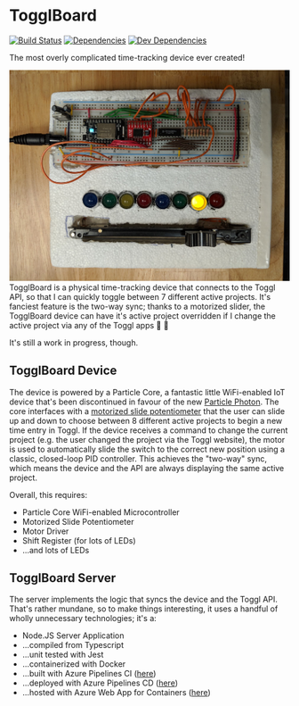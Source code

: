 # TogglBoard
[![Build Status](https://dev.azure.com/nevilles/toggl-board/_apis/build/status/NevilleS.toggl-board)](https://dev.azure.com/nevilles/toggl-board/_build/latest?definitionId=1)
[![Dependencies](https://david-dm.org/NevilleS/toggl-board.svg?path=server)](https://david-dm.org/NevilleS/toggl-board?path=server)
[![Dev Dependencies](https://david-dm.org/NevilleS/toggl-board/dev-status.svg?path=server)](https://david-dm.org/NevilleS/toggl-board?path=server&type=dev)

The most overly complicated time-tracking device ever created!

![Device](./device/img/toggl-board-1.jpg)
TogglBoard is a physical time-tracking device that connects to the Toggl API, so that I can quickly toggle between 7 different active projects. It's fanciest feature is the two-way sync; thanks to a motorized slider, the TogglBoard device can have it's active project overridden if I change the active project via any of the Toggl apps :tada: :robot:

It's still a work in progress, though.

## TogglBoard Device
The device is powered by a Particle Core, a fantastic little WiFi-enabled IoT device that's been discontinued in favour of the new [Particle Photon](https://store.particle.io/products/photon). The core interfaces with a [motorized slide potentiometer](https://www.sparkfun.com/products/10976) that the user can slide up and down to choose between 8 different active projects to begin a new time entry in Toggl. If the device receives a command to change the current project (e.g. the user changed the project via the Toggl website), the motor is used to automatically slide the switch to the correct new position using a classic, closed-loop PID controller. This achieves the "two-way" sync, which means the device and the API are always displaying the same active project.

Overall, this requires:
* Particle Core WiFi-enabled Microcontroller
* Motorized Slide Potentiometer
* Motor Driver
* Shift Register (for lots of LEDs)
* ...and lots of LEDs

## TogglBoard Server
The server implements the logic that syncs the device and the Toggl API. That's rather mundane, so to make things interesting, it uses a handful of wholly unnecessary technologies; it's a:
* Node.JS Server Application
* ...compiled from Typescript
* ...unit tested with Jest
* ...containerized with Docker
* ...built with Azure Pipelines CI ([here](https://dev.azure.com/nevilles/toggl-board/_build/latest?definitionId=1))
* ...deployed with Azure Pipelines CD ([here](https://dev.azure.com/nevilles/toggl-board/_releases2))
* ...hosted with Azure Web App for Containers ([here](https://togglboard.azurewebsites.net/current))

